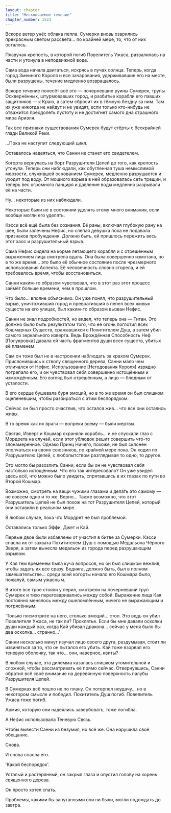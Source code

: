 ```yaml
---
layout: chapter
title: "Нескончаемое течение"
chapter_number: 1523
---
```




Вскоре ветер унёс облака пепла. Сумерки вновь озарились прекрасным светом рассвета... по крайней мере, то, что от них осталось.

Плавучая крепость, в которой погиб Повелитель Ужаса, развалилась на части и утонула в неподвижной воде.

Сама вода начала двигаться, искрясь в лучах солнца. Теперь, когда город Змеиного Короля и все зачарования, удерживавшие его на месте, были разрушены, течение медленно возвращалось.

Вскоре течение понесёт всё это — почерневшие руины Сумерек, трупы Осквернённых, штурмовавших город, и разбитые корабли его павших защитников — к Краю, а затем сбросит их в тёмную бездну за ним. Там их уже никогда не найдут и не увидят, если только кто-нибудь не отважится преодолеть пустоту и не достигнет самого дна страшного мира Ариэля.

Так все признаки существования Сумерек будут стёрты с бескрайней глади Великой Реки.

...Пока не наступит следующий цикл.

Оставалось надеяться, что Санни не станет его свидетелем.

Когорта вернулась на борт Разрушителя Цепей до того, как крепость утонула. Теперь они наблюдали, как обугленная туша немыслимой мерзости, служившей основанием Сумерек, медленно разрушается и уходит под воду. От мощного взрыва в ней образовалась сеть трещин, и теперь вес огромного панциря и давление воды медленно разрывали её на части.

Ну... некоторые из них наблюдали.

Некоторые были не в состоянии уделять этому много внимания, если вообще могли его уделять.

Кэсси всё ещё была без сознания. Её раны, включая глубокую рану на шее, были залечены Нефис, но слепая девушка пока не подавала признаков пробуждения. Должно быть, ей пришлось пережить весь этот хаос и разрушительный взрыв.

Сама Нефис сидела на корме летающего корабля и с отрешённым выражением лица смотрела вдаль. Она была совершенно измотана, но в то же время... это было её обычное состояние после чрезмерного использования Аспекта. Её человечность словно сгорела, и ей требовалось время, чтобы восстановиться.

Санни каким-то образом чувствовал, что в этот раз этот процесс займёт больше времени, чем в прошлом.

Что было... вполне объяснимо. Он уже понял, что разрушительный взрыв, уничтоживший город и превративший в пепел всех живых существ на его улицах, был каким-то образом вызван Нефис.

Санни не знал подробностей, но видел, что теперь она — Титан. Это должно было быть результатом того, что её огонь поглотил всех Кошмарных Существ, сражавшихся с Похитителем Душ, а затем убил самого зеркального изверга. Ведь Врождённая Способность Неф [Полукровка] давала ей часть фрагментов души всех существ, убитых её пламенем.

Сам он тоже был не в настроении наблюдать за крахом Сумерек. Прислонившись к стволу священного дерева, Санни мало чем отличался от Нефис. Использование [Негодования Короля] изрядно потрепало его, и он чувствовал себя совершенно истощённым и измождённым. Его взгляд был отрешённым, а лицо — бледным от усталости.

В его сердце бушевала буря эмоций, но в то же время он был слишком оцепеневшим, чтобы разбираться с этим беспорядком.

Сейчас он был просто счастлив, что остался жив... что все они остались живы.

В то время как их враги — вопреки всему — были мертвы.

Святая, Изверг и Кошмар охраняли корабль... и не спускали глаз с Мордрета на случай, если этот ублюдок решит совершить что-то злонамеренное. Однако Принц Ничего, похоже, не был склонен ополчаться на своих союзников, по крайней мере пока. Он ходил по Разрушителю Цепей, с любопытством разглядывая то одно, то другое.

Это могло бы разозлить Санни, если бы он не чувствовал себя настолько истощённым. Что его так интересовало? Он уже увидел здесь всё, что можно было увидеть, спрятавшись в их глазах по пути во Второй Кошмар.

Возможно, смотреть на вещи чужими глазами и делать это самому — не совсем одно и то же. Верно... Также возможно, что этот Разрушитель Цепей не был похож на тот Разрушителя Цепей, который они оставили в реальном мире.

В любом случае, пока что Мордрет не был проблемой.

Оставались только Эффи, Джет и Кай.

Первые двое были избавлены от участия в битве за Сумерки. Кэсси спасла их от захвата Похитителем Душ с помощью Медальона Чёрного Зверя, а затем вынесла медальон из города перед разрушающим взрывом.

У Кая тем временем была куча вопросов, но он был слишком вежлив, чтобы задать их все сразу. Бедняга, должно быть, был в полном замешательстве... среди всей когорты начало его Кошмара было, пожалуй, самым ужасным.

В итоге все трое стояли у перил, смотрели на почерневший труп Сумерек и тихо переговаривались между собой. Выражение лица Кая постоянно менялось между ошеломлённым, ничего не выражающим и потрясённым.

'Только посмотрите на него, столько эмоций... стоп. Это ведь он убил Повелителя Ужаса, не так ли? Проклятье. Если бы мне давали осколки души каждый раз, когда Кай убивал дракона... сейчас у меня было бы два осколка... странно...'

Санни несколько минут изучал лицо своего друга, раздумывая, стоит ли извиняться за то, что он пытался его убить. Кай тоже взорвал его теневую оболочку, так что... они, наверное, квиты?

В любом случае, эта дилемма казалась слишком утомительной и сложной, чтобы рассматривать её прямо сейчас. Отвернувшись, Санни обратил всё своё внимание на деревянную поверхность палубы Разрушителя Цепей.

В Сумерках всё пошло не по плану. Он потерпел неудачу... но в некотором смысле и победил. Похититель Душ погиб. Повелитель Ужаса тоже погиб.

Армия, которую они надеялись завербовать, тоже погибла.

А Нефис использовала Теневую Связь.

Чтобы вывести Санни из безумия, но всё же. Она нарушила своё обещание.

Снова.

И снова спасла его.

'Какой беспорядок'.

Усталый и растерянный, он закрыл глаза и опустил голову на корень священного дерева.

Он просто хотел спать.

Проблемы, какими бы запутанными они ни были, могли подождать до завтра.

